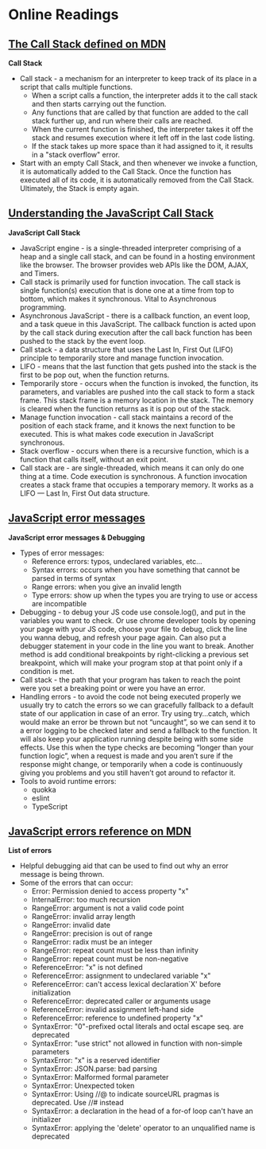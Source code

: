 # Online Readings

## [The Call Stack defined on MDN](https://developer.mozilla.org/en-US/docs/Glossary/Call_stack)

**Call Stack**
* Call stack - a mechanism for an interpreter to keep track of its place in a script that calls multiple functions.
  - When a script calls a function, the interpreter adds it to the call stack and then starts carrying out the function.
  - Any functions that are called by that function are added to the call stack further up, and run where their calls are reached.
  - When the current function is finished, the interpreter takes it off the stack and resumes execution where it left off in the last code listing.
  - If the stack takes up more space than it had assigned to it, it results in a "stack overflow" error.
* Start with an empty Call Stack, and then whenever we invoke a function, it is automatically added to the Call Stack. Once the function has executed all of its code, it is automatically removed from the Call Stack. Ultimately, the Stack is empty again. 

## [Understanding the JavaScript Call Stack](https://medium.freecodecamp.org/understanding-the-javascript-call-stack-861e41ae61d4)

**JavaScript Call Stack**
* JavaScript engine - is a single-threaded interpreter comprising of a heap and a single call stack, and can be found in a hosting environment like the browser. The browser provides web APIs like the DOM, AJAX, and Timers.
* Call stack is primarily used for function invocation. The call stack is single function(s) execution that is done one at a time from top to bottom, which makes it synchronous. Vital to Asynchronous programming.
* Asynchronous JavaScript - there is a callback function, an event loop, and a task queue in this JavaScript. The callback function is acted upon by the call stack during execution after the call back function has been pushed to the stack by the event loop. 
* Call stack - a data structure that uses the Last In, First Out (LIFO) principle to temporarily store and manage function invocation.
* LIFO - means that the last function that gets pushed into the stack is the first to be pop out, when the function returns.
* Temporarily store - occurs when the function is invoked, the function, its parameters, and variables are pushed into the call stack to form a stack frame. This stack frame is a memory location in the stack. The memory is cleared when the function returns as it is pop out of the stack.
* Manage function invocation - call stack maintains a record of the position of each stack frame, and it knows the next function to be executed. This is what makes code execution in JavaScript synchronous.
* Stack overflow - occurs when there is a recursive function, which is a function that calls itself, without an exit point. 
* Call stack are - are single-threaded, which means it can only do one thing at a time. Code execution is synchronous. A function invocation creates a stack frame that occupies a temporary memory. It works as a LIFO — Last In, First Out data structure.

## [JavaScript error messages](https://codeburst.io/javascript-error-messages-debugging-d23f84f0ae7c)

**JavaScript error messages & Debugging**

* Types of error messages:
  - Reference errors: typos, undeclared variables, etc...
  - Syntax errors: occurs when you have something that cannot be parsed in terms of syntax
  - Range errors: when you give an invalid length
  - Type errors: show up when the types you are trying to use or access are incompatible
* Debugging - to debug your JS code use console.log(), and put in the variables you want to check. Or use chrome developer tools by opening your page with your JS code, choose your file to debug, click the line you wanna debug, and refresh your page again. Can also put a debugger statement in your code in the line you want to break. Another method is add conditional breakpoints by right-clicking a previous set breakpoint, which will make your program stop at that point only if a condition is met.
* Call stack - the path that your program has taken to reach the point were you set a breaking point or were you have an error.
* Handling errors - to avoid the code not being executed properly we usually try to catch the errors so we can gracefully fallback to a default state of our application in case of an error. Try using try…catch, which would make an error be thrown but not “uncaught”, so we can send it to a error logging to be checked later and send a fallback to the function. It will also keep your application running despite being with some side effects. Use this when the type checks are becoming “longer than your function logic”, when a request is made and you aren’t sure if the response might change, or temporarily when a code is continuously giving you problems and you still haven’t got around to refactor it.
* Tools to avoid runtime errors: 
  - quokka
  - eslint 
  - TypeScript

## [JavaScript errors reference on MDN](https://developer.mozilla.org/en-US/docs/Web/JavaScript/Reference/Errors)

**List of errors**
* Helpful debugging aid that can be used to find out why an error message is being thrown.
* Some of the errors that can occur:
  - Error: Permission denied to access property "x"
  - InternalError: too much recursion
  - RangeError: argument is not a valid code point
  - RangeError: invalid array length
  - RangeError: invalid date
  - RangeError: precision is out of range
  - RangeError: radix must be an integer
  - RangeError: repeat count must be less than infinity
  - RangeError: repeat count must be non-negative
  - ReferenceError: "x" is not defined
  - ReferenceError: assignment to undeclared variable "x"
  - ReferenceError: can't access lexical declaration`X' before initialization
  - ReferenceError: deprecated caller or arguments usage
  - ReferenceError: invalid assignment left-hand side
  - ReferenceError: reference to undefined property "x"
  - SyntaxError: "0"-prefixed octal literals and octal escape seq. are deprecated
  - SyntaxError: "use strict" not allowed in function with non-simple parameters
  - SyntaxError: "x" is a reserved identifier
  - SyntaxError: JSON.parse: bad parsing
  - SyntaxError: Malformed formal parameter
  - SyntaxError: Unexpected token
  - SyntaxError: Using //@ to indicate sourceURL pragmas is deprecated. Use //# instead
  - SyntaxError: a declaration in the head of a for-of loop can't have an initializer
  - SyntaxError: applying the 'delete' operator to an unqualified name is deprecated
